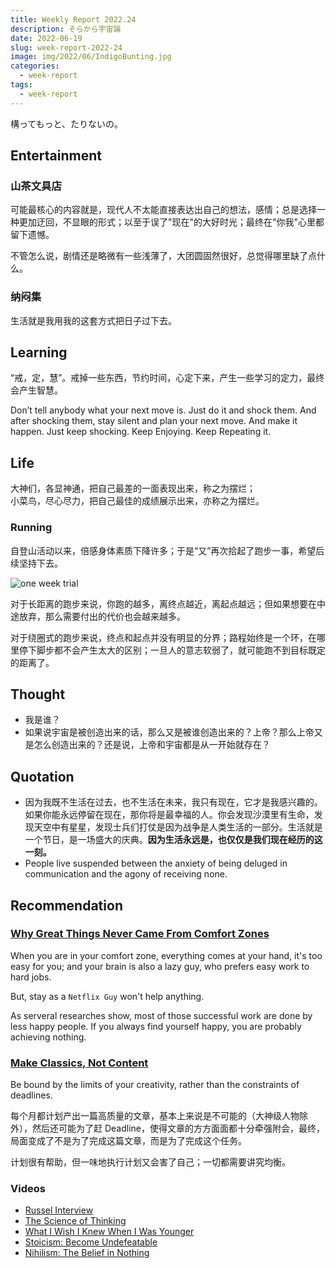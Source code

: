 ```yaml
---
title: Weekly Report 2022.24
description: そらから宇宙論
date: 2022-06-19
slug: week-report-2022-24
image: img/2022/06/IndigoBunting.jpg
categories:
  - week-report
tags:
  - week-report
---
```


構ってもっと、たりないの。

## Entertainment

### 山茶文具店

可能最核心的内容就是，现代人不太能直接表达出自己的想法，感情；总是选择一种更加迂回，不显眼的形式；以至于误了"现在"的大好时光；最终在"你我"心里都留下遗憾。

不管怎么说，剧情还是略微有一些浅薄了，大团圆固然很好，总觉得哪里缺了点什么。

### 纳闷集

生活就是我用我的这套方式把日子过下去。

## Learning

“戒，定，慧”。戒掉一些东西，节约时间，心定下来，产生一些学习的定力，最终会产生智慧。

Don’t tell anybody what your next move is. Just do it and shock them. And after shocking them, stay silent and plan your next move. And make it happen. Just keep shocking. Keep Enjoying. Keep Repeating it.

## Life

大神们，各显神通，把自己最差的一面表现出来，称之为摆烂；  
小菜鸟，尽心尽力，把自己最佳的成绩展示出来，亦称之为摆烂。

### Running

自登山活动以来，倍感身体素质下降许多；于是“又”再次拾起了跑步一事，希望后续坚持下去。

![one week trial](img/2022/06/running.jpg)

对于长距离的跑步来说，你跑的越多，离终点越近，离起点越远；但如果想要在中途放弃，那么需要付出的代价也会越来越多。

对于绕圈式的跑步来说，终点和起点并没有明显的分界；路程始终是一个环，在哪里停下脚步都不会产生太大的区别；一旦人的意志软弱了，就可能跑不到目标既定的距离了。

## Thought

- 我是谁？
- 如果说宇宙是被创造出来的话，那么又是被谁创造出来的？上帝？那么上帝又是怎么创造出来的？还是说，上帝和宇宙都是从一开始就存在？

## Quotation

- 因为我既不生活在过去，也不生活在未来，我只有现在，它才是我感兴趣的。如果你能永远停留在现在，那你将是最幸福的人。你会发现沙漠里有生命，发现天空中有星星，发现士兵们打仗是因为战争是人类生活的一部分。生活就是一个节日，是一场盛大的庆典。**因为生活永远是，也仅仅是我们现在经历的这一刻。**
- People live suspended between the anxiety of being deluged in communication and the agony of receiving none.

## Recommendation

### [Why Great Things Never Came From Comfort Zones](https://durmonski.com/self-improvement/great-things-never-came-from-comfort-zones/)

When you are in your comfort zone, everything comes at your hand, it's too easy for you; and your brain is also a lazy guy, who prefers easy work to hard jobs.

But, stay as a `Netflix Guy` won't help anything.

As serveral researches show, most of those successful work are done by less happy people. If you always find yourself happy, you are probably achieving nothing.

### [Make Classics, Not Content](https://moretothat.com/make-classics-not-content/)

Be bound by the limits of your creativity, rather than the constraints of deadlines.

每个月都计划产出一篇高质量的文章，基本上来说是不可能的（大神级人物除外），然后还可能为了赶 Deadline，使得文章的方方面面都十分牵强附会，最终，局面变成了不是为了完成这篇文章，而是为了完成这个任务。

计划很有帮助，但一味地执行计划又会害了自己；一切都需要讲究均衡。

### Videos

- [Russel Interview](https://www.youtube.com/watch?v=xL_sMXfzzyA)
- [The Science of Thinking](https://www.youtube.com/watch?v=UBVV8pch1dM)
- [What I Wish I Knew When I Was Younger](https://www.youtube.com/watch?v=YMPzDiraNnA)
- [Stoicism: Become Undefeatable](https://www.youtube.com/watch?v=EFkyxzJtiv4)
- [Nihilism: The Belief in Nothing](https://www.youtube.com/watch?v=ZOvyn72x6kQ)
